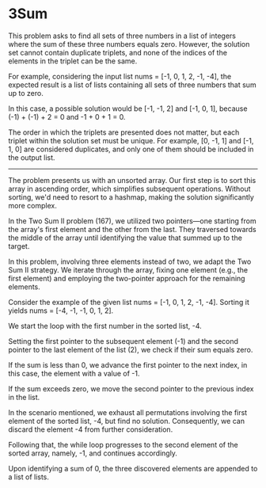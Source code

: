 # 3Sum

This problem asks to find all sets of three numbers in a list of integers where the sum of these three numbers equals zero. However, the solution set cannot contain duplicate triplets, and none of the indices of the elements in the triplet can be the same.

For example, considering the input list nums = [-1, 0, 1, 2, -1, -4], the expected result is a list of lists containing all sets of three numbers that sum up to zero.

In this case, a possible solution would be [-1, -1, 2] and [-1, 0, 1], because (-1) + (-1) + 2 = 0 and -1 + 0 + 1 = 0.

The order in which the triplets are presented does not matter, but each triplet within the solution set must be unique. For example, [0, -1, 1] and [-1, 1, 0] are considered duplicates, and only one of them should be included in the output list.

---

The problem presents us with an unsorted array. Our first step is to sort this array in ascending order, which simplifies subsequent operations. Without sorting, we'd need to resort to a hashmap, making the solution significantly more complex.

In the Two Sum II problem (167), we utilized two pointers—one starting from the array's first element and the other from the last. They traversed towards the middle of the array until identifying the value that summed up to the target.

In this problem, involving three elements instead of two, we adapt the Two Sum II strategy. We iterate through the array, fixing one element (e.g., the first element) and employing the two-pointer approach for the remaining elements.

Consider the example of the given list nums = [-1, 0, 1, 2, -1, -4]. Sorting it yields nums = [-4, -1, -1, 0, 1, 2].

We start the loop with the first number in the sorted list, -4.

Setting the first pointer to the subsequent element (-1) and the second pointer to the last element of the list (2), we check if their sum equals zero.

If the sum is less than 0, we advance the first pointer to the next index, in this case, the element with a value of -1.

If the sum exceeds zero, we move the second pointer to the previous index in the list.

In the scenario mentioned, we exhaust all permutations involving the first element of the sorted list, -4, but find no solution. Consequently, we can discard the element -4 from further consideration.

Following that, the while loop progresses to the second element of the sorted array, namely, -1, and continues accordingly.

Upon identifying a sum of 0, the three discovered elements are appended to a list of lists.

